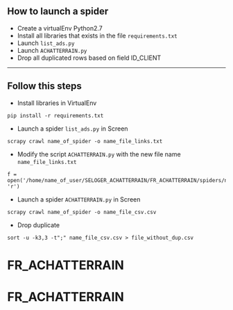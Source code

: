 ## How to launch a spider
 - Create a virtualEnv Python2.7 
 - Install all libraries that exists in the file `requirements.txt`
 - Launch `list_ads.py`
 - Launch `ACHATTERRAIN.py`
 - Drop all duplicated rows based on field ID_CLIENT

<hr>

## Follow this steps

- Install libraries in VirtualEnv
```
pip install -r requirements.txt
```

- Launch a spider `list_ads.py` in Screen
``` 
scrapy crawl name_of_spider -o name_file_links.txt
```
- Modify the script `ACHATTERRAIN.py` with the new file name `name_file_links.txt`
```
f = open('/home/name_of_user/SELOGER_ACHATTERRAIN/FR_ACHATTERRAIN/spiders/name_file_links.txt', 'r')
```

- Launch a spider `ACHATTERRAIN.py` in Screen
``` 
scrapy crawl name_of_spider -o name_file_csv.csv
```

- Drop duplicate
```
sort -u -k3,3 -t";" name_file_csv.csv > file_without_dup.csv
```
# FR_ACHATTERRAIN
# FR_ACHATTERRAIN
